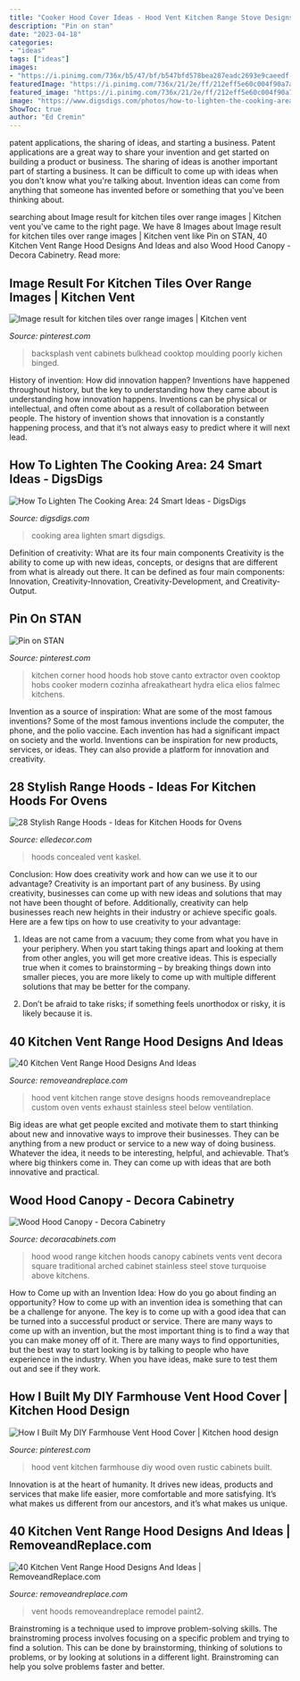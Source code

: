 ```yaml
---
title: "Cooker Hood Cover Ideas - Hood Vent Kitchen Range Stove Designs Hoods Removeandreplace Custom Oven Vents Exhaust Stainless Steel Below Ventilation"
description: "Pin on stan"
date: "2023-04-18"
categories:
- "ideas"
tags: ["ideas"]
images:
- "https://i.pinimg.com/736x/b5/47/bf/b547bfd578bea287eadc2693e9caeedf--cooker-hoods-kitchen-hoods.jpg"
featuredImage: "https://i.pinimg.com/736x/21/2e/ff/212eff5e60c004f90a7a23419a71eb11.jpg"
featured_image: "https://i.pinimg.com/736x/21/2e/ff/212eff5e60c004f90a7a23419a71eb11.jpg"
image: "https://www.digsdigs.com/photos/how-to-lighten-the-cooking-area-smart-ideas-12.jpg"
ShowToc: true
author: "Ed Cremin"
---
```



patent applications, the sharing of ideas, and starting a business. Patent applications are a great way to share your invention and get started on building a product or business. The sharing of ideas is another important part of starting a business. It can be difficult to come up with ideas when you don't know what you're talking about. Invention ideas can come from anything that someone has invented before or something that you've been thinking about.

	

		
searching about Image result for kitchen tiles over range images | Kitchen vent you've came to the right page. We have 8 Images about Image result for kitchen tiles over range images | Kitchen vent like Pin on STAN, 40 Kitchen Vent Range Hood Designs And Ideas and also Wood Hood Canopy - Decora Cabinetry. Read more:
		
    
## Image Result For Kitchen Tiles Over Range Images | Kitchen Vent

<img loading=lazy src="https://i.pinimg.com/736x/21/2e/ff/212eff5e60c004f90a7a23419a71eb11.jpg" onerror="this.onerror=null;this.src='https://tse4.mm.bing.net/th?id=OIP.04O0LrB0DR7gJB8GjgtjTAHaLI&amp;pid=15.1';" alt="Image result for kitchen tiles over range images | Kitchen vent">

_Source: pinterest.com_

>backsplash vent cabinets bulkhead cooktop moulding poorly kichen binged. 

	

History of invention: How did innovation happen?
Inventions have happened throughout history, but the key to understanding how they came about is understanding how innovation happens. Inventions can be physical or intellectual, and often come about as a result of collaboration between people. The history of invention shows that innovation is a constantly happening process, and that it’s not always easy to predict where it will next lead.

    
## How To Lighten The Cooking Area: 24 Smart Ideas - DigsDigs

<img loading=lazy src="https://www.digsdigs.com/photos/how-to-lighten-the-cooking-area-smart-ideas-12.jpg" onerror="this.onerror=null;this.src='https://tse1.mm.bing.net/th?id=OIP.sAuHdbRPDyXJmrwCEG3fFgHaJ6&amp;pid=15.1';" alt="How To Lighten The Cooking Area: 24 Smart Ideas - DigsDigs">

_Source: digsdigs.com_

>cooking area lighten smart digsdigs. 

	

Definition of creativity: What are its four main components
Creativity is the ability to come up with new ideas, concepts, or designs that are different from what is already out there. It can be defined as four main components: Innovation, Creativity-Innovation, Creativity-Development, and Creativity-Output.

    
## Pin On STAN

<img loading=lazy src="https://i.pinimg.com/736x/b5/47/bf/b547bfd578bea287eadc2693e9caeedf--cooker-hoods-kitchen-hoods.jpg" onerror="this.onerror=null;this.src='https://tse2.mm.bing.net/th?id=OIP.QI44SBgLfANkCpgRT_UyIgHaJ6&amp;pid=15.1';" alt="Pin on STAN">

_Source: pinterest.com_

>kitchen corner hood hoods hob stove canto extractor oven cooktop hobs cooker modern cozinha afreakatheart hydra elica elios falmec kitchens. 

	

Invention as a source of inspiration: What are some of the most famous inventions?
Some of the most famous inventions include the computer, the phone, and the polio vaccine. Each invention has had a significant impact on society and the world. Inventions can be inspiration for new products, services, or ideas. They can also provide a platform for innovation and creativity.

    
## 28 Stylish Range Hoods - Ideas For Kitchen Hoods For Ovens

<img loading=lazy src="https://hips.hearstapps.com/hmg-prod.s3.amazonaws.com/images/86868-orren-pickell-building-group-portfolio-interiors-kitchen-architectural-detail-1532118781.jpg?crop=0.940xw:1.00xh;0.0104xw,0&amp;resize=768:*" onerror="this.onerror=null;this.src='https://tse2.mm.bing.net/th?id=OIP.oOKuaC146qs88iRBZnrLDAHaLF&amp;pid=15.1';" alt="28 Stylish Range Hoods - Ideas for Kitchen Hoods for Ovens">

_Source: elledecor.com_

>hoods concealed vent kaskel. 

	

Conclusion: How does creativity work and how can we use it to our advantage?
Creativity is an important part of any business. By using creativity, businesses can come up with new ideas and solutions that may not have been thought of before. Additionally, creativity can help businesses reach new heights in their industry or achieve specific goals. Here are a few tips on how to use creativity to your advantage: 
1. Ideas are not came from a vacuum; they come from what you have in your periphery. When you start taking things apart and looking at them from other angles, you will get more creative ideas. This is especially true when it comes to brainstorming – by breaking things down into smaller pieces, you are more likely to come up with multiple different solutions that may be better for the company. 

2. Don’t be afraid to take risks; if something feels unorthodox or risky, it is likely because it is.

    
## 40 Kitchen Vent Range Hood Designs And Ideas

<img loading=lazy src="https://removeandreplace.com/wp-content/uploads/2015/08/40-Kitchen-Vent-Range-Hood-Design-Ideas_34.jpg" onerror="this.onerror=null;this.src='https://tse4.mm.bing.net/th?id=OIP.PZUYPdTvC7VLKwdwsSqdFAHaKV&amp;pid=15.1';" alt="40 Kitchen Vent Range Hood Designs And Ideas">

_Source: removeandreplace.com_

>hood vent kitchen range stove designs hoods removeandreplace custom oven vents exhaust stainless steel below ventilation. 

	

Big ideas are what get people excited and motivate them to start thinking about new and innovative ways to improve their businesses. They can be anything from a new product or service to a new way of doing business. Whatever the idea, it needs to be interesting, helpful, and achievable. That’s where big thinkers come in. They can come up with ideas that are both innovative and practical.

    
## Wood Hood Canopy - Decora Cabinetry

<img loading=lazy src="https://www.decoracabinets.com/-/media/decora/products/mouldings_accents/wood_hood_canopy.jpg" onerror="this.onerror=null;this.src='https://tse3.mm.bing.net/th?id=OIP.QeMjjr545zgB4Qg92p1QugHaLH&amp;pid=15.1';" alt="Wood Hood Canopy - Decora Cabinetry">

_Source: decoracabinets.com_

>hood wood range kitchen hoods canopy cabinets vents vent decora square traditional arched cabinet stainless steel stove turquoise above kitchens. 

	

How to Come up with an Invention Idea: How do you go about finding an opportunity?
How to come up with an invention idea is something that can be a challenge for anyone. The key is to come up with a good idea that can be turned into a successful product or service. There are many ways to come up with an invention, but the most important thing is to find a way that you can make money off of it. There are many ways to find opportunities, but the best way to start looking is by talking to people who have experience in the industry. When you have ideas, make sure to test them out and see if they work.

    
## How I Built My DIY Farmhouse Vent Hood Cover | Kitchen Hood Design

<img loading=lazy src="https://i.pinimg.com/736x/76/ff/75/76ff7588ae412938b8c0c1e80dec5bc5.jpg" onerror="this.onerror=null;this.src='https://tse4.mm.bing.net/th?id=OIP.0Sfvra29dOAaekgDgCijjQHaJ3&amp;pid=15.1';" alt="How I Built My DIY Farmhouse Vent Hood Cover | Kitchen hood design">

_Source: pinterest.com_

>hood vent kitchen farmhouse diy wood oven rustic cabinets built. 

	

Innovation is at the heart of humanity. It drives new ideas, products and services that make life easier, more comfortable and more satisfying. It’s what makes us different from our ancestors, and it’s what makes us unique.

    
## 40 Kitchen Vent Range Hood Designs And Ideas | RemoveandReplace.com

<img loading=lazy src="https://removeandreplace.com/wp-content/uploads/2015/08/40-Kitchen-Vent-Range-Hood-Design-Ideas_15.jpg" onerror="this.onerror=null;this.src='https://tse3.mm.bing.net/th?id=OIP.kayyVD1mNFhrmfxhrDw94QAAAA&amp;pid=15.1';" alt="40 Kitchen Vent Range Hood Designs And Ideas | RemoveandReplace.com">

_Source: removeandreplace.com_

>vent hoods removeandreplace remodel paint2. 

	

Brainstroming is a technique used to improve problem-solving skills. The brainstroming process involves focusing on a specific problem and trying to find a solution. This can be done by brainstorming, thinking of solutions to problems, or by looking at solutions in a different light. Brainstroming can help you solve problems faster and better.

